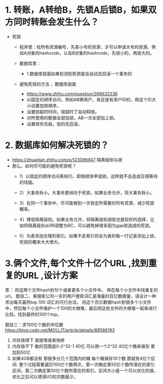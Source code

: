 # 1. 转账，A转给B，先锁A后锁B，如果双方同时转账会发生什么？
- 死锁
    - 程序里：给所有资源编号，先拿小号的资源，才可以申请大号的资源。例如A对象的hashcode，以及B对象的hashcode，先锁小的，再锁大的。
    
    - 数据库里：
        - 1.数据库层面如果检测到死锁是会自动去回滚一个事务的
    - 避免死锁的方法 ，数据库层面
        - https://www.zhihu.com/question/268632336
        - 以固定的顺序访问，例如AB俩用户，肯定是有用户ID的，用这个ID大小设置加锁顺序。
        - 设置锁超时时间，锁超时了自动释放。
        - 对所使用的数据全部加锁，AB一次全部加上锁。
        - 设置锁优先级，低的先回滚。
# 2. 数据库如何解决死锁的？
- https://zhuanlan.zhihu.com/p/123096947 隔离级别与锁
- 那么，如何尽可能的避免死锁呢？
    - 1）以固定的顺序访问表和行。即按顺序申请锁，这样就不会造成互相等待的场面。

    - 2）大事务拆小。大事务更倾向于死锁，如果业务允许，将大事务拆小。

    - 3）在同一个事务中，尽可能做到一次锁定所需要的所有资源，减少死锁概率。

    - 4）降低隔离级别。如果业务允许，将隔离级别调低也是较好的选择，比如将隔离级别从RR调整为RC，可以避免掉很多因为gap锁造成的死锁。

    - 5）为表添加合理的索引。如果不走索引将会为表的每一行记录添加上锁，死锁的概率大大增大。
    
# 3.俩个文件,每个文件十亿个URL ,找到重复的URL ,设计方案
答： 将这两个文件hash到10个或者更多个小文件中。 再在每个小文件中找重复的url。
题目二、某搜索公司一天的用户搜索词汇是海量的百亿数据量，请设计一种求出每天最热top 100 词汇的可行办法。
将这个百亿数据hash到很多个小文件中，然后每个小文件维护一个100的大根堆，最后把这些文件的大根堆一起来进行比较。找到最终的100个top。

题目三：求100亿个数的中位数
https://blog.csdn.net/MOU_IT/article/details/88586193
1.	内存放得下 直接堆或者快排
2.	内存放不下 数的范围是0-2^32-1 40亿  可以用一个2^32 40亿个桶来保存 累加到50亿
3.	如果4GB都没有  那就多分几个范围内的桶 每个桶保存10个数 那就有4亿个区间. 整个过程需要遍历100亿个数两次，第一次确定第50亿个数所落在的索引区间，第二次确定第50亿个数所落在的索引。区间大小是一个可以优化的值，优化之后可以使得I/O的次数最少。
